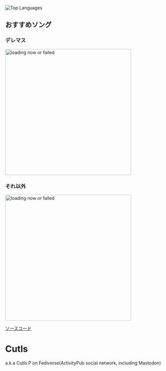 ![Top Languages](https://github-readme-stats.vercel.app/api/top-langs/?username=cutls)

## おすすめソング
### デレマス
<img src="https://today-song.0px.io/.netlify/functions/song?songs" width="400" alt="loading now or failed">

### それ以外

<img src="https://today-song.0px.io/.netlify/functions/song?spotify" width="400" alt="loading now or failed">

[ソースコード](https://github.com/cutls/today-recommended-song)
# Cutls

a.k.a Cutls P on Fediverse(ActivityPub social network, including Mastodon)
